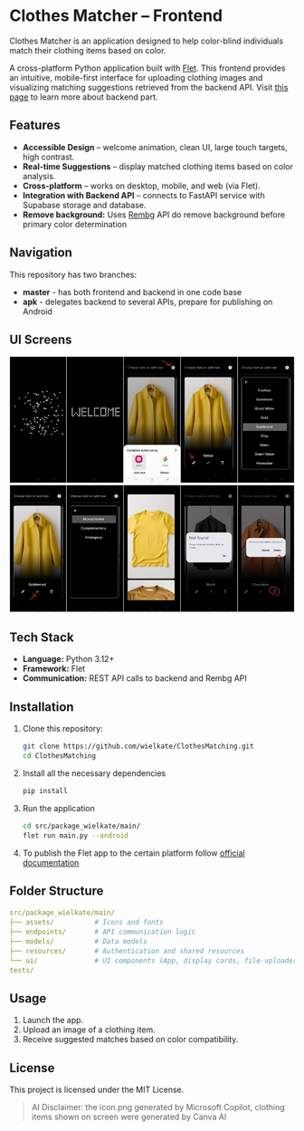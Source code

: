 # Clothes Matcher – Frontend

Clothes Matcher is an application designed to help color-blind individuals match their clothing items based on color.

A cross-platform Python application built with [Flet](https://flet.dev/).
This frontend provides an intuitive, mobile-first interface for uploading clothing images and visualizing matching
suggestions retrieved from the backend API.
Visit [this page](https://github.com/wielkate/ClothesMatchingApi) to learn more about backend part.

## Features

- **Accessible Design** – welcome animation, clean UI, large touch targets, high contrast.
- **Real-time Suggestions** – display matched clothing items based on color analysis.
- **Cross-platform** – works on desktop, mobile, and web (via Flet).
- **Integration with Backend API** – connects to FastAPI service with Supabase storage and database.
- **Remove background:** Uses [Rembg](https://www.rembg.com/en) API do remove background before primary color
  determination

## Navigation

This repository has two branches:

- **master** - has both frontend and backend in one code base
- **apk** - delegates backend to several APIs, prepare for publishing on Android

## UI Screens

![Screen1](docs/image1.png)
![Screen2](docs/image2.png)

## Tech Stack

- **Language:** Python 3.12+
- **Framework:** Flet
- **Communication:** REST API calls to backend and Rembg API

## Installation

1. Clone this repository:
   ```bash
   git clone https://github.com/wielkate/ClothesMatching.git
   cd ClothesMatching

2. Install all the necessary dependencies
    ```bash
    pip install 

3. Run the application
    ```bash
   cd src/package_wielkate/main/
   flet run main.py --android  
    ```
4. To publish the Flet app to the certain platform follow [official documentation](https://flet.dev/docs/publish)

## Folder Structure

```yaml
src/package_wielkate/main/
├── assets/          # Icons and fonts
├── endpoints/       # API communication logic
├── models/          # Data models
├── resources/       # Authentication and shared resources
└── ui/              # UI components (App, display cards, file uploader)
tests/
```

## Usage

1. Launch the app.
2. Upload an image of a clothing item.
3. Receive suggested matches based on color compatibility.

## License

This project is licensed under the MIT License.

> AI Disclaimer: the icon.png generated by Microsoft Copilot, clothing items shown on screen were generated by Canva AI